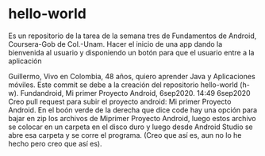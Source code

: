 # hello-world
Es un repositorio de la tarea de la semana tres de Fundamentos de Android, Coursera-Gob de Col.-Unam. Hacer el inicio de una app dando la bienvenida al usuario y disponiendo un botón para que el usuario entre a la aplicación

Guillermo, Vivo en Colombia, 48 años, quiero aprender Java y Aplicaciones móviles.
Este commit se debe a la creación del repositorio hello-world (h-w).
Fundandroid, Mi primer Proyecto Android, 6sep2020.
14:49 6sep2020 Creo pull request para subir el proyecto android: Mi primer Proyecto Android. 
En el boón verde de la derecha que dice code hay una opción para bajar en zip los archivos de Miprimer Proyecto Android, luego estos archivo se colocar en un carpeta en el disco duro
y luego desde Android Studio se abre esa carpeta y se corre el programa. (Creo que así es, aun no lo he hecho pero creo que así es).
